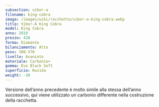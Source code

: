 ```yaml
---
subsection: vibor-a
filename: king-cobra
image: /images/wiki/racchette/vibor-a-king-cobra.webp
title: Vibor-A King Cobra
model: King Cobra
anno: 2019
prezzo: 420
forma: Diamante
bilanciamento: Alto
peso: 360-370
livello: Avanzato
materiale: Carbonio+
gomma: Eva Black Soft
superficie: Ruvida
weight: -10
---
```

Versione dell’anno precedente è molto simile alla stessa dell’anno successivo, qui viene utilizzato un carbonio differente nella costruzione della racchetta.